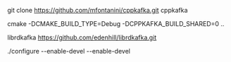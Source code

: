 git clone https://github.com/mfontanini/cppkafka.git
cppkafka

cmake -DCMAKE_BUILD_TYPE=Debug  -DCPPKAFKA_BUILD_SHARED=0  ..

librdkafka
https://github.com/edenhill/librdkafka.git

./configure --enable-devel   --enable-devel




